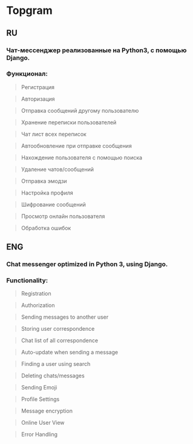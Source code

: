 # Topgram

## RU


### Чат-мессенджер реализованные на Python3, с помощью Django.

### Функционал:

>Регистрация

>Авторизация

>Отправка сообщений другому пользователю

>Хранение переписки пользователей

>Чат лист всех переписок

>Автообновление при отправке сообщения

>Нахождение пользователя с помощью поиска

>Удаление чатов/сообщений

>Отправка эмодзи

>Настройка профиля

>Шифрование сообщений

>Просмотр онлайн пользователя

>Обработка ошибок



## ENG


### Chat messenger optimized in Python 3, using Django.

### Functionality:

>Registration

>Authorization

>Sending messages to another user

>Storing user correspondence

>Chat list of all correspondence

>Auto-update when sending a message

>Finding a user using search

>Deleting chats/messages

>Sending Emoji

>Profile Settings

>Message encryption

>Online User View

>Error Handling